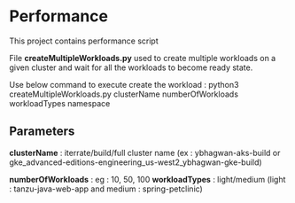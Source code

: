 # Performance
This project contains performance script


File **createMultipleWorkloads.py** used to create multiple workloads on a given cluster and wait for all the workloads to become ready state.

Use below command to execute create the workload : 
python3 createMultipleWorkloads.py clusterName numberOfWorkloads workloadTypes namespace

**Parameters**
-------
**clusterName** : iterrate/build/full cluster name (ex : ybhagwan-aks-build or gke_advanced-editions-engineering_us-west2_ybhagwan-gke-build)

**numberOfWorkloads** : eg : 10, 50, 100
**workloadTypes** : light/medium (light : tanzu-java-web-app and medium : spring-petclinic)
